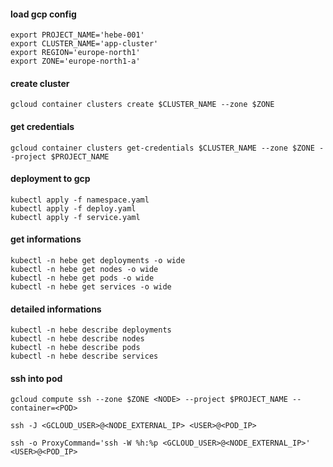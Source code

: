 #### load gcp config
```
export PROJECT_NAME='hebe-001'
export CLUSTER_NAME='app-cluster'
export REGION='europe-north1'
export ZONE='europe-north1-a'
```

#### create cluster
```
gcloud container clusters create $CLUSTER_NAME --zone $ZONE
```

#### get credentials
```
gcloud container clusters get-credentials $CLUSTER_NAME --zone $ZONE --project $PROJECT_NAME
```

#### deployment to gcp
```
kubectl apply -f namespace.yaml
kubectl apply -f deploy.yaml
kubectl apply -f service.yaml
```

#### get informations
```
kubectl -n hebe get deployments -o wide
kubectl -n hebe get nodes -o wide
kubectl -n hebe get pods -o wide
kubectl -n hebe get services -o wide
```

#### detailed informations
```
kubectl -n hebe describe deployments
kubectl -n hebe describe nodes
kubectl -n hebe describe pods
kubectl -n hebe describe services
```

#### ssh into pod
```
gcloud compute ssh --zone $ZONE <NODE> --project $PROJECT_NAME --container=<POD>
```

```
ssh -J <GCLOUD_USER>@<NODE_EXTERNAL_IP> <USER>@<POD_IP>
```

```
ssh -o ProxyCommand='ssh -W %h:%p <GCLOUD_USER>@<NODE_EXTERNAL_IP>' <USER>@<POD_IP>
```
